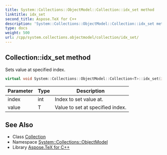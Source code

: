 ```yaml
---
title: System::Collections::ObjectModel::Collection::idx_set method
linktitle: idx_set
second_title: Aspose.TeX for C++
description: 'System::Collections::ObjectModel::Collection::idx_set method. Sets value at specified index in C++.'
type: docs
weight: 500
url: /cpp/system.collections.objectmodel/collection/idx_set/
---
```

## Collection::idx_set method


Sets value at specified index.

```cpp
virtual void System::Collections::ObjectModel::Collection<T>::idx_set(int index, T value) override
```


| Parameter | Type | Description |
| --- | --- | --- |
| index | int | Index to set value at. |
| value | T | Value to set at specified index. |

## See Also

* Class [Collection](../)
* Namespace [System::Collections::ObjectModel](../../)
* Library [Aspose.TeX for C++](../../../)
